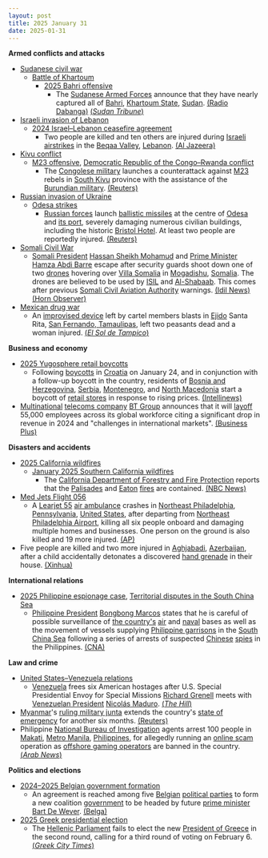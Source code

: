 ```yaml
---
layout: post
title: 2025 January 31
date: 2025-01-31
---
```



**Armed conflicts and attacks**

* [Sudanese civil war](https://en.wikipedia.org/wiki/Sudanese_civil_war_%282023-present%29 "Sudanese civil war (2023-present)")
  + [Battle of Khartoum](https://en.wikipedia.org/wiki/Battle_of_Khartoum_%282023-present%29 "Battle of Khartoum (2023-present)")
    - [2025 Bahri offensive](https://en.wikipedia.org/wiki/2025_Bahri_offensive "2025 Bahri offensive")
      * The [Sudanese Armed Forces](https://en.wikipedia.org/wiki/Sudanese_Armed_Forces "Sudanese Armed Forces") announce that they have nearly captured all of [Bahri](https://en.wikipedia.org/wiki/Khartoum_North "Khartoum North"), [Khartoum State](https://en.wikipedia.org/wiki/Khartoum_State "Khartoum State"), [Sudan](https://en.wikipedia.org/wiki/Sudan "Sudan"). [(Radio Dabanga)](https://www.dabangasudan.org/en/all-news/article/sudan-army-further-advances-in-khartoum-bahri) [(*Sudan Tribune*)](https://sudantribune.com/article296726/)
* [Israeli invasion of Lebanon](https://en.wikipedia.org/wiki/Israeli_invasion_of_Lebanon_%282024%E2%80%93present%29 "Israeli invasion of Lebanon (2024–present)")
  + [2024 Israel–Lebanon ceasefire agreement](https://en.wikipedia.org/wiki/2024_Israel%E2%80%93Lebanon_ceasefire_agreement "2024 Israel–Lebanon ceasefire agreement")
    - Two people are killed and ten others are injured during [Israeli](https://en.wikipedia.org/wiki/Israel "Israel") [airstrikes](https://en.wikipedia.org/wiki/Airstrike "Airstrike") in the [Beqaa Valley](https://en.wikipedia.org/wiki/Beqaa_Valley "Beqaa Valley"), [Lebanon](https://en.wikipedia.org/wiki/Lebanon "Lebanon"). [(Al Jazeera)](https://www.aljazeera.com/news/2025/1/31/israel-attacks-lebanons-bekaa-valley-in-violation-of-ceasefire-deal)
* [Kivu conflict](https://en.wikipedia.org/wiki/Kivu_conflict "Kivu conflict")
  + [M23 offensive](https://en.wikipedia.org/wiki/M23_offensive_%282022%E2%80%93present%29 "M23 offensive (2022–present)"), [Democratic Republic of the Congo–Rwanda conflict](https://en.wikipedia.org/wiki/Democratic_Republic_of_the_Congo%E2%80%93Rwanda_conflict "Democratic Republic of the Congo–Rwanda conflict")
    - The [Congolese military](https://en.wikipedia.org/wiki/Armed_Forces_of_the_Democratic_Republic_of_the_Congo "Armed Forces of the Democratic Republic of the Congo") launches a counterattack against [M23](https://en.wikipedia.org/wiki/March_23_Movement "March 23 Movement") rebels in [South Kivu](https://en.wikipedia.org/wiki/South_Kivu "South Kivu") province with the assistance of the [Burundian military](https://en.wikipedia.org/wiki/National_Defence_Force_%28Burundi%29 "National Defence Force (Burundi)"). [(Reuters)](https://www.yahoo.com/news/congos-army-burundian-allies-slow-122615740.html)
* [Russian invasion of Ukraine](https://en.wikipedia.org/wiki/Russian_invasion_of_Ukraine "Russian invasion of Ukraine")
  + [Odesa strikes](https://en.wikipedia.org/wiki/Odesa_strikes_%282022%E2%80%93present%29 "Odesa strikes (2022–present)")
    - [Russian forces](https://en.wikipedia.org/wiki/Russian_Armed_Forces "Russian Armed Forces") launch [ballistic missiles](https://en.wikipedia.org/wiki/Ballistic_missile "Ballistic missile") at the centre of [Odesa](https://en.wikipedia.org/wiki/Odesa "Odesa") and [its port](https://en.wikipedia.org/wiki/Port_of_Odesa "Port of Odesa"), severely damaging numerous civilian buildings, including the historic [Bristol Hotel](https://en.wikipedia.org/wiki/Bristol_Hotel%2C_Odesa "Bristol Hotel, Odesa"). At least two people are reportedly injured. [(Reuters)](https://www.reuters.com/world/europe/russian-forces-launch-missile-attack-historic-centre-ukraines-odesa-2025-01-31/)
* [Somali Civil War](https://en.wikipedia.org/wiki/Somali_Civil_War_%282009%E2%80%93present%29 "Somali Civil War (2009–present)")
  + [Somali President](https://en.wikipedia.org/wiki/President_of_Somalia "President of Somalia") [Hassan Sheikh Mohamud](https://en.wikipedia.org/wiki/Hassan_Sheikh_Mohamud "Hassan Sheikh Mohamud") and [Prime Minister](https://en.wikipedia.org/wiki/List_of_prime_ministers_of_Somalia "List of prime ministers of Somalia") [Hamza Abdi Barre](https://en.wikipedia.org/wiki/Hamza_Abdi_Barre "Hamza Abdi Barre") escape after security guards shoot down one of two [drones](https://en.wikipedia.org/wiki/Drone_warfare "Drone warfare") hovering over [Villa Somalia](https://en.wikipedia.org/wiki/Villa_Somalia "Villa Somalia") in [Mogadishu](https://en.wikipedia.org/wiki/Mogadishu "Mogadishu"), [Somalia](https://en.wikipedia.org/wiki/Somalia "Somalia"). The drones are believed to be used by [ISIL](https://en.wikipedia.org/wiki/Islamic_State_%E2%80%93_Somalia_Province "Islamic State – Somalia Province") and [Al-Shabaab](https://en.wikipedia.org/wiki/Al-Shabaab_%28militant_group%29 "Al-Shabaab (militant group)"). This comes after previous [Somali Civil Aviation Authority](https://en.wikipedia.org/wiki/Somali_Civil_Aviation_Authority "Somali Civil Aviation Authority") warnings. [(Idil News)](https://www.idilnews.com/mogadishu-hassan-sheikh-mohamud-and-hamza-abdi-barre-rush-out-immediately-after-downing-a-drone-over-villa-somalia/) [(Horn Observer)](https://hornobserver.com/articles/3162/Somalias-Presidential-guards-reportedly-fired-at-several-drones-hovering-over-the-Presidents-office)
* [Mexican drug war](https://en.wikipedia.org/wiki/Mexican_drug_war "Mexican drug war")
  + An [improvised device](https://en.wikipedia.org/wiki/Improvised_explosive_device "Improvised explosive device") left by cartel members blasts in [Ejido](https://en.wikipedia.org/wiki/Ejido "Ejido") Santa Rita, [San Fernando, Tamaulipas](https://en.wikipedia.org/wiki/San_Fernando%2C_Tamaulipas "San Fernando, Tamaulipas"), left two peasants dead and a woman injured. [(*El Sol de Tampico*)](https://oem.com.mx/elsoldetampico/policiaca/vehiculo-se-incendia-por-activacion-de-artefacto-explosivo-y-deja-dos-muertos-en-tamaulipas-21475612)

**Business and economy**

* [2025 Yugosphere retail boycotts](https://en.wikipedia.org/wiki/2025_Yugosphere_retail_boycotts "2025 Yugosphere retail boycotts")
  + Following [boycotts](https://en.wikipedia.org/wiki/Boycott "Boycott") in [Croatia](https://en.wikipedia.org/wiki/Croatia "Croatia") on January 24, and in conjunction with a follow-up boycott in the country, residents of [Bosnia and Herzegovina](https://en.wikipedia.org/wiki/Bosnia_and_Herzegovina "Bosnia and Herzegovina"), [Serbia](https://en.wikipedia.org/wiki/Serbia "Serbia"), [Montenegro](https://en.wikipedia.org/wiki/Montenegro "Montenegro"), and [North Macedonia](https://en.wikipedia.org/wiki/North_Macedonia "North Macedonia") start a boycott of [retail stores](https://en.wikipedia.org/wiki/Retail "Retail") in response to rising prices. [(Intellinews)](https://www.intellinews.com/shopping-boycotts-launched-across-the-balkans-364355/)
* [Multinational](https://en.wikipedia.org/wiki/Multinational_corporation "Multinational corporation") [telecoms company](https://en.wikipedia.org/wiki/Telecommunications_industry "Telecommunications industry") [BT Group](https://en.wikipedia.org/wiki/BT_Group "BT Group") announces that it will [layoff](https://en.wikipedia.org/wiki/Layoff "Layoff") 55,000 employees across its global workforce citing a significant drop in revenue in 2024 and "challenges in international markets". [(Business Plus)](https://businessplus.ie/jobs/bt-jobs-worldwide/)

**Disasters and accidents**

* [2025 California wildfires](https://en.wikipedia.org/wiki/2025_California_wildfires "2025 California wildfires")
  + [January 2025 Southern California wildfires](https://en.wikipedia.org/wiki/January_2025_Southern_California_wildfires "January 2025 Southern California wildfires")
    - The [California Department of Forestry and Fire Protection](https://en.wikipedia.org/wiki/California_Department_of_Forestry_and_Fire_Protection "California Department of Forestry and Fire Protection") reports that the [Palisades](https://en.wikipedia.org/wiki/Palisades_Fire "Palisades Fire") and [Eaton](https://en.wikipedia.org/wiki/Eaton_Fire "Eaton Fire") [fires](https://en.wikipedia.org/wiki/Wildfire "Wildfire") are contained. [(NBC News)](https://www.nbcnews.com/weather/wildfires/palisades-eaton-fire-la-contained-rcna188338)
* [Med Jets Flight 056](https://en.wikipedia.org/wiki/Med_Jets_Flight_056 "Med Jets Flight 056")
  + A [Learjet 55](https://en.wikipedia.org/wiki/Learjet_55 "Learjet 55") [air ambulance](https://en.wikipedia.org/wiki/Air_medical_services "Air medical services") crashes in [Northeast Philadelphia](https://en.wikipedia.org/wiki/Northeast_Philadelphia "Northeast Philadelphia"), [Pennsylvania](https://en.wikipedia.org/wiki/Pennsylvania "Pennsylvania"), [United States](https://en.wikipedia.org/wiki/United_States "United States"), after departing from [Northeast Philadelphia Airport](https://en.wikipedia.org/wiki/Northeast_Philadelphia_Airport "Northeast Philadelphia Airport"), killing all six people onboard and damaging multiple homes and businesses. One person on the ground is also killed and 19 more injured. [(AP)](https://apnews.com/article/philadelphia-plane-crash-medical-transport-8617dab53471190832dd73db149489fa)
* Five people are killed and two more injured in [Aghjabadi](https://en.wikipedia.org/wiki/Aghjabadi "Aghjabadi"), [Azerbaijan](https://en.wikipedia.org/wiki/Azerbaijan "Azerbaijan"), after a child accidentally detonates a discovered [hand grenade](https://en.wikipedia.org/wiki/Hand_grenade "Hand grenade") in their house. [(Xinhua)](https://english.news.cn/asiapacific/20250131/403744da959b4af48659f161dfa0b1c9/c.html)

**International relations**

* [2025 Philippine espionage case](https://en.wikipedia.org/wiki/2025_Philippine_espionage_case "2025 Philippine espionage case"), [Territorial disputes in the South China Sea](https://en.wikipedia.org/wiki/Territorial_disputes_in_the_South_China_Sea "Territorial disputes in the South China Sea")
  + [Philippine President](https://en.wikipedia.org/wiki/President_of_the_Philippines "President of the Philippines") [Bongbong Marcos](https://en.wikipedia.org/wiki/Bongbong_Marcos "Bongbong Marcos") states that he is careful of possible surveillance of [the country's](https://en.wikipedia.org/wiki/Philippines "Philippines") [air](https://en.wikipedia.org/wiki/Philippine_Air_Force "Philippine Air Force") and [naval](https://en.wikipedia.org/wiki/Philippine_Navy "Philippine Navy") bases as well as the movement of vessels supplying [Philippine garrisons](https://en.wikipedia.org/wiki/Armed_Forces_of_the_Philippines "Armed Forces of the Philippines") in the [South China Sea](https://en.wikipedia.org/wiki/South_China_Sea "South China Sea") following a series of arrests of suspected [Chinese](https://en.wikipedia.org/wiki/China "China") [spies](https://en.wikipedia.org/wiki/Chinese_intelligence_activity_abroad "Chinese intelligence activity abroad") in the Philippines. [(CNA)](https://www.channelnewsasia.com/asia/philippines-president-disturbed-chinese-spy-claims-china-military-4908661)

**Law and crime**

* [United States–Venezuela relations](https://en.wikipedia.org/wiki/United_States%E2%80%93Venezuela_relations "United States–Venezuela relations")
  + [Venezuela](https://en.wikipedia.org/wiki/Venezuela "Venezuela") frees six American hostages after U.S. Special Presidential Envoy for Special Missions [Richard Grenell](https://en.wikipedia.org/wiki/Richard_Grenell "Richard Grenell") meets with [Venezuelan President](https://en.wikipedia.org/wiki/President_of_Venezuela "President of Venezuela") [Nicolás Maduro](https://en.wikipedia.org/wiki/Nicol%C3%A1s_Maduro "Nicolás Maduro"). [(*The Hill*)](https://thehill.com/policy/international/5120173-venezuela-hostages-trump-administration/)
* [Myanmar](https://en.wikipedia.org/wiki/Myanmar "Myanmar")'s [ruling military junta](https://en.wikipedia.org/wiki/State_Administration_Council "State Administration Council") extends the country's [state of emergency](https://en.wikipedia.org/wiki/State_of_emergency "State of emergency") for another six months. [(Reuters)](https://www.reuters.com/world/asia-pacific/myanmar-extends-state-emergency-six-months-2025-01-31/)
* Philippine [National Bureau of Investigation](https://en.wikipedia.org/wiki/National_Bureau_of_Investigation_%28Philippines%29 "National Bureau of Investigation (Philippines)") agents arrest 100 people in [Makati](https://en.wikipedia.org/wiki/Makati "Makati"), [Metro Manila](https://en.wikipedia.org/wiki/Metro_Manila "Metro Manila"), [Philippines](https://en.wikipedia.org/wiki/Philippines "Philippines"), for allegedly running an [online scam](https://en.wikipedia.org/wiki/Internet_fraud "Internet fraud") operation as [offshore gaming operators](https://en.wikipedia.org/wiki/Philippine_offshore_gaming_operator "Philippine offshore gaming operator") are banned in the country. [(*Arab News*)](https://www.arabnews.com/node/2588572/amp)

**Politics and elections**

* [2024–2025 Belgian government formation](https://en.wikipedia.org/wiki/2024%E2%80%932025_Belgian_government_formation "2024–2025 Belgian government formation")
  + An agreement is reached among five [Belgian](https://en.wikipedia.org/wiki/Belgium "Belgium") [political parties](https://en.wikipedia.org/wiki/List_of_political_parties_in_Belgium "List of political parties in Belgium") to form a new coalition [government](https://en.wikipedia.org/wiki/Government_of_Belgium "Government of Belgium") to be headed by future [prime minister](https://en.wikipedia.org/wiki/Prime_Minister_of_Belgium "Prime Minister of Belgium") [Bart De Wever](https://en.wikipedia.org/wiki/Bart_De_Wever "Bart De Wever"). [(Belga)](https://www.belganewsagency.eu/five-party-presidents-agree-on-new-federal-government-de-wever-i)
* [2025 Greek presidential election](https://en.wikipedia.org/wiki/2025_Greek_presidential_election "2025 Greek presidential election")
  + The [Hellenic Parliament](https://en.wikipedia.org/wiki/Hellenic_Parliament "Hellenic Parliament") fails to elect the new [President of Greece](https://en.wikipedia.org/wiki/President_of_Greece "President of Greece") in the second round, calling for a third round of voting on February 6. [(*Greek City Times*)](https://greekcitytimes.com/2025/01/31/president-election-greece/)

